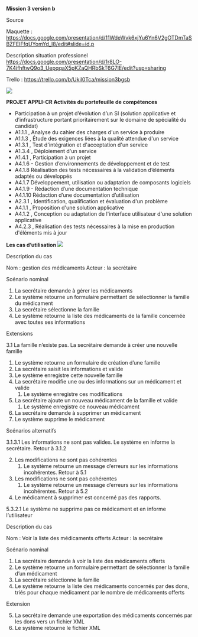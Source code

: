**Mission 3 version b** 


Source

Maquette :
https://docs.google.com/presentation/d/11WdeWvk6xjYu6Yn6V2gOTDmTaSBZFEIFfqUYomYd_I8/edit#slide=id.p



Description situation professionel
https://docs.google.com/presentation/d/1r8LO-7K4ifhftwQ9o3_UepqqaX5pKZaQHRbSkT6G7lE/edit?usp=sharing


Trello :
https://trello.com/b/Ukil0Tca/mission3bgsb


![](Aspose.Words.8cea9e00-aa2d-4a63-bb6d-c5ce8c29405a.001.png)

**PROJET APPLI-CR Activités du portefeuille de compétences** 

- Participation à un projet d’évolution d’un SI (solution applicative et d’infrastructure portant prioritairement sur le domaine de spécialité du candidat) 
- A1.1.1 , Analyse du cahier des charges d'un service à produire 
- A1.1.3 , Étude des exigences liées à la qualité attendue d'un service 
- A1.3.1 , Test d'intégration et d'acceptation d'un service  
- A1.3.4 , Déploiement d'un service  
- A1.4.1 , Participation  à un projet  
- A4.1.6 - Gestion d’environnements de développement et de test 
- A4.1.8 Réalisation des tests nécessaires à la validation d’éléments adaptés ou développés 
- A4.1.7 Développement, utilisation ou adaptation de composants logiciels 
- A4.1.9 - Rédaction d’une documentation technique 
- A4.1.10 Rédaction d’une documentation d’utilisation 
- A2.3.1 , Identification, qualification et évaluation d'un problème  
- A4.1.1 , Proposition d'une solution applicative 
- A4.1.2 , Conception ou adaptation de l'interface utilisateur d'une solution applicative  
- A4.2.3 , Réalisation des tests nécessaires à la mise en production d'éléments mis à jour  

**Les cas d’utilisation ![](Aspose.Words.8cea9e00-aa2d-4a63-bb6d-c5ce8c29405a.002.png)**

Description du cas 

Nom : gestion des médicaments Acteur : la secrétaire 

Scénario nominal 

1. La secrétaire demande à gérer les médicaments 
1. Le système retourne un formulaire permettant de sélectionner la famille du médicament 
1. La secrétaire sélectionne la famille 
1. Le système retourne la liste des médicaments de la famille concernée avec toutes ses informations 

Extensions  

3.1 La famille n’existe pas. La secrétaire demande à créer une nouvelle famille 

1. Le système retourne un formulaire de création d’une famille 
1. La secrétaire saisit les informations et valide 
1. Le système enregistre cette nouvelle famille 
1. La secrétaire modifie une ou des informations sur un médicament et valide 
   1. Le système enregistre ces modifications 
1. La secrétaire ajoute un nouveau médicament de la famille et valide 
   1. Le système enregistre ce nouveau médicament 
1. La secrétaire demande à supprimer un médicament 
1. Le système supprime le médicament  

Scénarios alternatifs 

3.1.3.1 Les informations ne sont pas valides. Le système en informe la secrétaire. Retour à                3.1.2 

2. Les modifications ne sont pas cohérentes 
   1. Le système retourne un message d’erreurs sur les informations incohérentes. Retour à 5.1 
2. Les modifications ne sont pas cohérentes 
   1. Le système retourne un message d’erreurs sur les informations incohérentes. Retour à 5.2 
2. Le médicament à supprimer est concerné pas des rapports. 

5.3.2.1  Le système ne supprime pas ce médicament et en informe l’utilisateur 

Description du cas 

Nom : Voir la liste  des médicaments offerts Acteur : la secrétaire 

Scénario nominal 

1. La secrétaire demande à voir la liste des médicaments offerts 
1. Le système retourne un formulaire permettant de sélectionner la famille d’un médicament 
1. La secrétaire sélectionne la famille 
1. Le système retourne la liste des médicaments concernés par des dons, triés pour chaque médicament par le nombre de médicaments offerts 

Extension 

5. La secrétaire demande une exportation des médicaments concernés par les dons vers un fichier XML 
5. Le système retourne le fichier XML 

